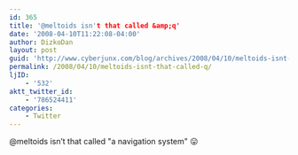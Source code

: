 ```yaml
---
id: 365
title: '@meltoids isn't that called &amp;q'
date: '2008-04-10T11:22:08-04:00'
author: DizkoDan
layout: post
guid: 'http://www.cyberjunx.com/blog/archives/2008/04/10/meltoids-isnt-that-called-q/'
permalink: /2008/04/10/meltoids-isnt-that-called-q/
ljID:
    - '532'
aktt_twitter_id:
    - '786524411'
categories:
    - Twitter
---
```


@meltoids isn’t that called "a navigation system" 😛